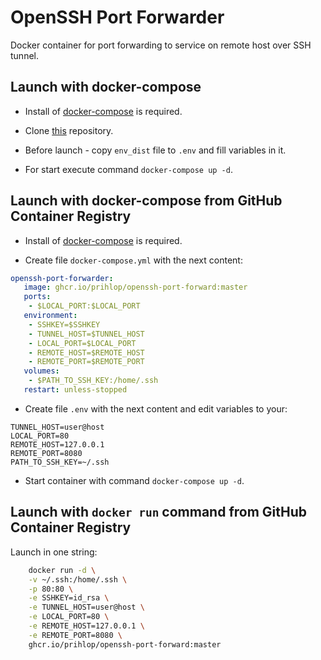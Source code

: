 # OpenSSH Port Forwarder

Docker container for port forwarding to service on remote host over SSH tunnel.

## Launch with docker-compose

- Install of [docker-compose](https://docs.docker.com/compose/install/) is required.

- Clone [this](https://github.com/PRIHLOP/openssh-port-forward) repository.

- Before launch - copy `env_dist` file to `.env` and fill variables in it.

- For start execute command `docker-compose up -d`.

## Launch with docker-compose from GitHub Container Registry

- Install of [docker-compose](https://docs.docker.com/compose/install/) is required.

- Create file `docker-compose.yml` with the next content:

```yml
openssh-port-forwarder:
   image: ghcr.io/prihlop/openssh-port-forward:master
   ports:
    - $LOCAL_PORT:$LOCAL_PORT
   environment:
    - SSHKEY=$SSHKEY 
    - TUNNEL_HOST=$TUNNEL_HOST
    - LOCAL_PORT=$LOCAL_PORT
    - REMOTE_HOST=$REMOTE_HOST
    - REMOTE_PORT=$REMOTE_PORT
   volumes:
    - $PATH_TO_SSH_KEY:/home/.ssh
   restart: unless-stopped
```

- Create file `.env` with the next content and edit variables to your:

```SSHKEY=id_rsa
TUNNEL_HOST=user@host
LOCAL_PORT=80
REMOTE_HOST=127.0.0.1
REMOTE_PORT=8080
PATH_TO_SSH_KEY=~/.ssh
```

- Start container with command `docker-compose up -d`.

## Launch with `docker run` command from GitHub Container Registry

Launch in one string:

```bash
    docker run -d \
    -v ~/.ssh:/home/.ssh \
    -p 80:80 \
    -e SSHKEY=id_rsa \
    -e TUNNEL_HOST=user@host \
    -e LOCAL_PORT=80 \
    -e REMOTE_HOST=127.0.0.1 \
    -e REMOTE_PORT=8080 \
    ghcr.io/prihlop/openssh-port-forward:master
```
